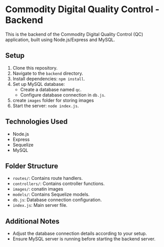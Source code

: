 # Commodity Digital Quality Control - Backend

This is the backend of the Commodity Digital Quality Control (QC) application, built using Node.js/Express and MySQL.

## Setup

1. Clone this repository.
2. Navigate to the `backend` directory.
3. Install dependencies: `npm install`.
4. Set up MySQL database:
   - Create a database named `qc`.
   - Configure database connection in `db.js`.
5. create `images` folder for storing images
6. Start the server: `node index.js`.



## Technologies Used

- Node.js
- Express
- Sequelize
- MySQL

## Folder Structure

- `routes/`: Contains route handlers.
- `controllers/`: Contains controller functions.
- `images/`: conatin images
- `models/`: Contains Sequelize models.
- `db.js`: Database connection configuration.
- `index.js`: Main server file.

## Additional Notes

- Adjust the database connection details according to your setup.
- Ensure MySQL server is running before starting the backend server.